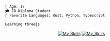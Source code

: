 ```diff 
🔞 Age: 17
🎓 IB Diploma Student
🌟 Favorite Languages: Rust, Python, Typescript

Learning threejs
```
<div align="center">

[![My Skills](https://skillicons.dev/icons?i=aws,bash,bootstrap,cpp,css,deno,express,github,githubactions,html,js,linux,mongodb,nextjs,postgres)](https://skillicons.dev)
[![My_Skills](https://skillicons.dev/icons?i=postman,prisma,py,react,sqlite,supabase,svelte,tailwind,typescript,threejs)](https://skillicons.dev)

</div>
